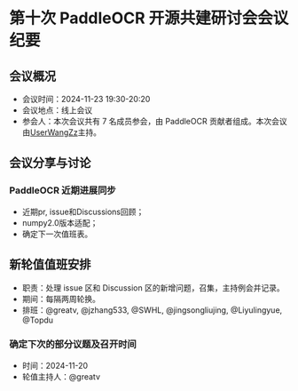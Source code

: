 # 第十次 PaddleOCR 开源共建研讨会会议纪要

## 会议概况

- 会议时间：2024-11-23 19:30-20:20
- 会议地点：线上会议
- 参会人：本次会议共有 7 名成员参会，由 PaddleOCR 贡献者组成。本次会议由[UserWangZz](https://github.com/UserWangZz)主持。

## 会议分享与讨论

### PaddleOCR 近期进展同步

- 近期pr, issue和Discussions回顾；
- numpy2.0版本适配；
- 确定下一次值班表。

## 新轮值值班安排

- 职责：处理 issue 区和 Discussion 区的新增问题，召集，主持例会并记录。
- 期间：每隔两周轮换。
- 排班：@greatv, @jzhang533, @SWHL, @jingsongliujing, @Liyulingyue, @Topdu

### 确定下次的部分议题及召开时间

- 时间：2024-11-20
- 轮值主持人：@greatv

